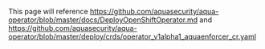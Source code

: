 This page will reference https://github.com/aquasecurity/aqua-operator/blob/master/docs/DeployOpenShiftOperator.md and https://github.com/aquasecurity/aqua-operator/blob/master/deploy/crds/operator_v1alpha1_aquaenforcer_cr.yaml
